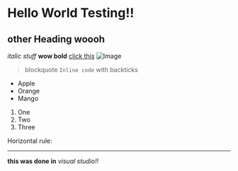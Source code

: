 # Hello World Testing!!
## other Heading woooh
*italic stuff*
**wow bold**
[click this](https://www.wikihow.com/Order-a-Subway-Sandwich)
![Image](https://media.npr.org/assets/img/2021/08/11/gettyimages-1279899488_wide-f3860ceb0ef19643c335cb34df3fa1de166e2761-s1100-c50.jpg)
> blockquote 
 `Inline code` with backticks
* Apple
* Orange
* Mango

1. One
2. Two
3. Three

Horizontal rule:

---

**this was done in** *visual studio!!*
